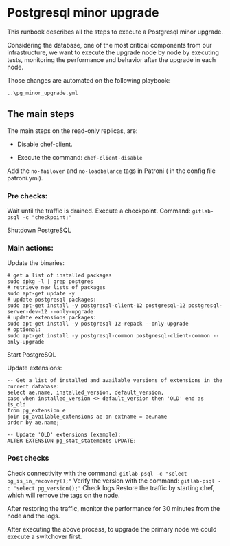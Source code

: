 # Postgresql minor upgrade 

This runbook describes all the steps to execute a Postgresql minor upgrade. 

Considering the database, one of the most critical components from our infrastructure, we want to execute the upgrade node by node by executing tests, monitoring the performance and behavior after the upgrade in each node.

Those changes are automated on the following playbook:

```
..\pg_minor_upgrade.yml
```

## The main steps

The main steps on the read-only replicas, are:

* Disable chef-client.

 - Execute the command: `chef-client-disable`

Add the `no-failover` and `no-loadbalance` tags in Patroni ( in the config file patroni.yml).

### Pre checks:
Wait until the traffic is drained. 
Execute a checkpoint. Command: `gitlab-psql -c "checkpoint;"`

Shutdown PostgreSQL

### Main actions:
Update the binaries:

```
# get a list of installed packages
sudo dpkg -l | grep postgres
# retrieve new lists of packages
sudo apt-get update -y
# update postgresql packages:
sudo apt-get install -y postgresql-client-12 postgresql-12 postgresql-server-dev-12 --only-upgrade
# update extensions packages:
sudo apt-get install -y postgresql-12-repack --only-upgrade
​# optional:
sudo apt-get install -y postgresql-common postgresql-client-common --only-upgrade
```
Start PostgreSQL

Update extensions:
```
-- Get a list of installed and available versions of extensions in the current database: 
select ae.name, installed_version, default_version,
case when installed_version <> default_version then 'OLD' end as is_old
from pg_extension e
join pg_available_extensions ae on extname = ae.name
order by ae.name;

-- Update 'OLD' extensions (example):
ALTER EXTENSION pg_stat_statements UPDATE;
```

### Post checks
Check connectivity with the command: `gitlab-psql -c "select pg_is_in_recovery();"`
Verify the version with the command: `gitlab-psql -c "select pg_version();"`
Check logs
Restore the traffic by starting chef, which will remove the tags on the node.


After restoring the traffic, monitor the performance for 30 minutes from the node and the logs.

After executing the above process, to upgrade the primary node we could execute a switchover first.